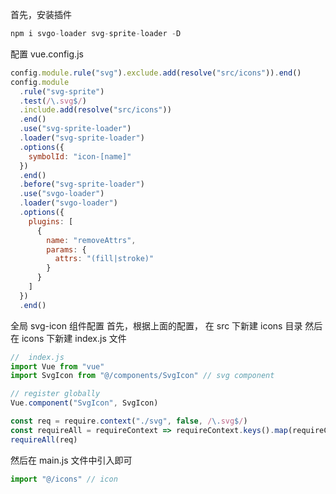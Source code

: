 首先，安装插件

```js
npm i svgo-loader svg-sprite-loader -D
```

配置 vue.config.js

```js
config.module.rule("svg").exclude.add(resolve("src/icons")).end()
config.module
  .rule("svg-sprite")
  .test(/\.svg$/)
  .include.add(resolve("src/icons"))
  .end()
  .use("svg-sprite-loader")
  .loader("svg-sprite-loader")
  .options({
    symbolId: "icon-[name]"
  })
  .end()
  .before("svg-sprite-loader")
  .use("svgo-loader")
  .loader("svgo-loader")
  .options({
    plugins: [
      {
        name: "removeAttrs",
        params: {
          attrs: "(fill|stroke)"
        }
      }
    ]
  })
  .end()
```

全局 svg-icon 组件配置
首先，根据上面的配置， 在 src 下新建 icons 目录
然后在 icons 下新建 index.js 文件

```js
//  index.js
import Vue from "vue"
import SvgIcon from "@/components/SvgIcon" // svg component

// register globally
Vue.component("SvgIcon", SvgIcon)

const req = require.context("./svg", false, /\.svg$/)
const requireAll = requireContext => requireContext.keys().map(requireContext)
requireAll(req)
```

然后在 main.js 文件中引入即可

```js
import "@/icons" // icon
```
